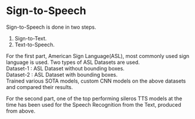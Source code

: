 # Sign-to-Speech
  
Sign-to-Speech is done in two steps.  
1. Sign-to-Text.  
2. Text-to-Speech.  
  
For the first part, American Sign Language(ASL), most commonly used sign language is used. Two types of ASL Datasets are used.  
Dataset-1 : ASL Dataset without bounding boxes.  
Dataset-2 : ASL Dataset with bounding boxes.  
Trained various SOTA models, custom CNN models on the above datasets and compared their results. 

  
For the second part, one of the top performing sileros TTS models at the time has been used for the Speech Recognition from the Text, produced from above.
